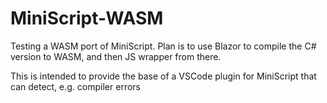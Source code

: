 # MiniScript-WASM

Testing a WASM port of MiniScript. Plan is to use Blazor to compile the C# version to WASM, and then JS wrapper from there.

This is intended to provide the base of a VSCode plugin for MiniScript that can detect, e.g. compiler errors
